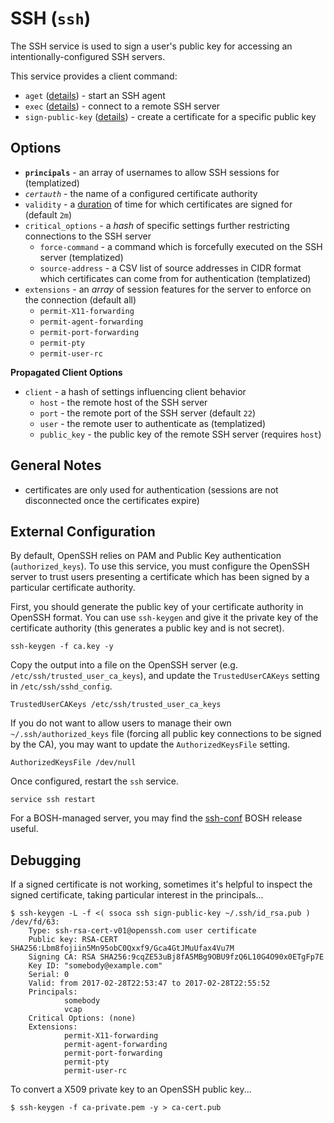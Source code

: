 # SSH (`ssh`)

The SSH service is used to sign a user's public key for accessing an intentionally-configured SSH servers.

This service provides a client command:

* `aget` ([details](agent-cmd)) - start an SSH agent
* `exec` ([details](exec-cmd)) - connect to a remote SSH server
* `sign-public-key` ([details](sign-public-key-cmd)) - create a certificate for a specific public key


## Options

* **`principals`** - an array of usernames to allow SSH sessions for (templatized)
* *`certauth`* - the name of a configured certificate authority
* `validity` - a [duration](https://golang.org/pkg/time/#ParseDuration) of time for which certificates are signed for (default `2m`)
* `critical_options` - a *hash* of specific settings further restricting connections to the SSH server
  * `force-command` - a command which is forcefully executed on the SSH server (templatized)
  * `source-address` - a CSV list of source addresses in CIDR format which certificates can come from for authentication (templatized)
* `extensions` - an *array* of session features for the server to enforce on the connection (default all)
  * `permit-X11-forwarding`
  * `permit-agent-forwarding`
  * `permit-port-forwarding`
  * `permit-pty`
  * `permit-user-rc`

**Propagated Client Options**

* `client` - a hash of settings influencing client behavior
  * `host` - the remote host of the SSH server
  * `port` - the remote port of the SSH server (default `22`)
  * `user` - the remote user to authenticate as (templatized)
  * `public_key` - the public key of the remote SSH server (requires `host`)


## General Notes

* certificates are only used for authentication (sessions are not disconnected once the certificates expire)


## External Configuration

By default, OpenSSH relies on PAM and Public Key authentication (`authorized_keys`). To use this service, you must configure the OpenSSH server to trust users presenting a certificate which has been signed by a particular certificate authority.

First, you should generate the public key of your certificate authority in OpenSSH format. You can use `ssh-keygen` and give it the private key of the certificate authority (this generates a public key and is not secret).

    ssh-keygen -f ca.key -y

Copy the output into a file on the OpenSSH server (e.g. `/etc/ssh/trusted_user_ca_keys`), and update the `TrustedUserCAKeys` setting in `/etc/ssh/sshd_config`.

    TrustedUserCAKeys /etc/ssh/trusted_user_ca_keys

If you do not want to allow users to manage their own `~/.ssh/authorized_keys` file (forcing all public key connections to be signed by the CA), you may want to update the `AuthorizedKeysFile` setting.

    AuthorizedKeysFile /dev/null

Once configured, restart the `ssh` service.

    service ssh restart

For a BOSH-managed server, you may find the [ssh-conf](https://github.com/dpb587/ssh-conf-bosh-release) BOSH release useful.


## Debugging

If a signed certificate is not working, sometimes it's helpful to inspect the signed certificate, taking particular interest in the principals...

    $ ssh-keygen -L -f <( ssoca ssh sign-public-key ~/.ssh/id_rsa.pub )
    /dev/fd/63:
        Type: ssh-rsa-cert-v01@openssh.com user certificate
        Public key: RSA-CERT SHA256:Lbm8fojiin5Mn95obC0Qxxf9/Gca4GtJMuUfax4Vu7M
        Signing CA: RSA SHA256:9cqZE53uBj8fA5MBg9OBU9fzQ6L10G4O90x0ETgFp7E
        Key ID: "somebody@example.com"
        Serial: 0
        Valid: from 2017-02-28T22:53:47 to 2017-02-28T22:55:52
        Principals:
                somebody
                vcap
        Critical Options: (none)
        Extensions:
                permit-X11-forwarding
                permit-agent-forwarding
                permit-port-forwarding
                permit-pty
                permit-user-rc

To convert a X509 private key to an OpenSSH public key...

    $ ssh-keygen -f ca-private.pem -y > ca-cert.pub
